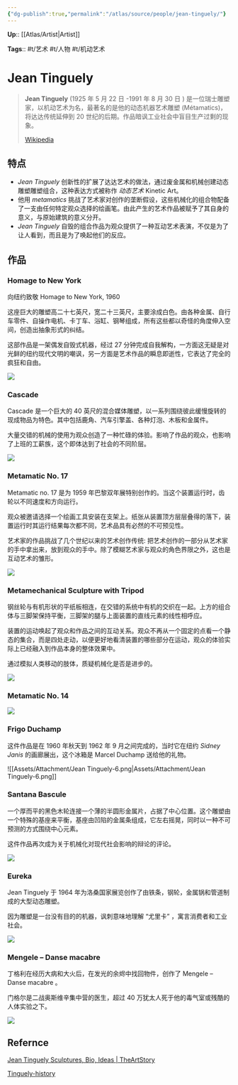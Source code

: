 ```yaml
---
{"dg-publish":true,"permalink":"/atlas/source/people/jean-tinguely/"}
---
```



**Up**:: [[Atlas/Artist\|Artist]]

**Tags**:: #t/艺术 #t/人物 #t/机动艺术

# Jean Tinguely

> **Jean Tinguely** (1925 年 5 月 22 日 -1991 年 8 月 30 日 ) 是一位瑞士雕塑家，以机动艺术为名，最著名的是他的动态机器艺术雕塑 (Métamatics)，将达达传统延伸到 20 世纪的后期。作品暗讽工业社会中盲目生产过剩的现象。
>
> [Wikipedia](https://en.wikipedia.org/wiki/Jean%20Tinguely)

## 特点

- *Jean Tinguely* 创新性的扩展了达达艺术的做法，通过废金属和机械创建动态雕塑雕塑组合，这种表达方式被称作 *动态艺术* Kinetic Art。
- 他用 *metamatics* 挑战了艺术家对创作的垄断假设，这些机械化的组合物配备了一支由任何特定观众选择的绘画笔。由此产生的艺术作品被赋予了其自身的意义，与原始建筑的意义分开。
- *Jean Tinguely* 自毁的组合作品为观众提供了一种互动艺术表演，不仅是为了让人看到，而且是为了唤起他们的反应。

## 作品

### Homage to New York

向纽约致敬 Homage to New York, 1960

这座巨大的雕塑高二十七英尺，宽二十三英尺，主要涂成白色。由各种金属、自行车零件、自操作电机、卡丁车、浴缸、钢琴组成，所有这些都以奇怪的角度伸入空间，创造出抽象形式的纠结。

这部作品是一架偶发自毁式机器，经过 27 分钟完成自我解构，一方面这无疑是对光鲜的纽约现代文明的嘲讽，另一方面是艺术作品的瞬息即逝性，它表达了完全的疯狂和自由。

![](https://img.ractive.site/ominivore/i/2024-07/652c9e4074628b41c883c801f3890dd2.png)

### Cascade

Cascade 是一个巨大的 40 英尺的混合媒体雕塑，以一系列围绕彼此缓慢旋转的现成物品为特色。其中包括鹿角、汽车引擎盖、各种灯泡、木板和金属件。

大量交错的机械的使用为观众创造了一种忙碌的体验。影响了作品的观众，也影响了上班的工薪族，这个即体达到了社会的不同阶层。

![](https://img.ractive.site/ominivore/i/2024-07/8f50106837ec94f2ab049073d9c730cc.png)

### Metamatic No. 17

Metamatic no. 17 是为 1959 年巴黎双年展特别创作的。当这个装置运行时，齿轮以不同速度和方向运行。

观众被邀请选择一个绘画工具安装在支架上。纸张从装置顶方层层叠得的落下，装置运行时其运行结果每次都不同，艺术品具有必然的不可预见性。

艺术家的作品挑战了几个世纪以来的艺术创作传统: 把艺术创作的一部分从艺术家的手中拿出来，放到观众的手中。除了模糊艺术家与观众的角色界限之外，这也是互动艺术的雏形。

![](https://img.ractive.site/ominivore/i/2024-07/2fa257d8903c26716c8e280e0681a7fc.png)

### Metamechanical Sculpture with Tripod

钢丝轮与有机形状的平纸板相连，在交错的系统中有机的交织在一起。上方的组合体与三脚架保持平衡，三脚架的腿与上面装置的直线元素的线性相呼应。

装置的运动唤起了观众和作品之间的互动关系。观众不再从一个固定的点看一个静态的集合，而是四处走动，以便更好地看清装置的哪些部分在运动，观众的体验实际上已经融入到作品本身的整体效果中。

通过模拟人类移动的肢体，质疑机械化是否是进步的。

![](https://img.ractive.site/ominivore/i/2024-07/710ff1aa00c2a0ebdee8f5f1f44f0338.png)

### Metamatic No. 14

![](https://img.ractive.site/ominivore/i/2024-07/47cbd74c0425bf13769e5574dfc94c59.png)

### Frigo Duchamp

这件作品是在 1960 年秋天到 1962 年 9 月之间完成的，当时它在纽约 *Sidney Janis* 的画廊展出，这个冰箱是 Marcel Duchamp 送给他的礼物。

![[Assets/Attachment/Jean Tinguely-6.png\|Assets/Attachment/Jean Tinguely-6.png]]

### Santana Bascule

一个厚而平的黑色木轮连接一个薄的半圆形金属片，占据了中心位置。这个雕塑由一个特殊的基座来平衡，基座由凹陷的金属条组成，它左右摇晃，同时以一种不可预测的方式围绕中心元素。

这件作品再次成为关于机械化对现代社会影响的辩论的评论。

![](https://img.ractive.site/ominivore/i/2024-07/dea9906809c157abac4ef3bca46a79d2.png)

### Eureka

Jean Tinguely 于 1964 年为洛桑国家展览创作了由铁条，钢轮，金属锅和管道制成的大型动态雕塑。

因为雕塑是一台没有目的的机器，讽刺意味地理解 “尤里卡” ，寓言消费者和工业社会。

![](https://img.ractive.site/ominivore/i/2024-07/2fece7a23a36ba7fadf7e79cab513088.png)

### Mengele – Danse macabre

丁格利在经历大病和大火后，在发光的余烬中找回物件，创作了 Mengele – Danse macabre 。

门格尔是二战奥斯维辛集中营的医生，超过 40 万犹太人死于他的毒气室或残酷的人体实验之下。 

![](https://img.ractive.site/ominivore/i/2024-07/9428e875caaa75b9d99ca67be9a919ce.png)

## Refernce

[Jean Tinguely Sculptures, Bio, Ideas | TheArtStory](https://www.theartstory.org/artist/tinguely-jean/)

[Tinguely-history](https://www.tinguely.ch/en/ahoy/mt-ahoy/tinguely-history/duisburg.html)
